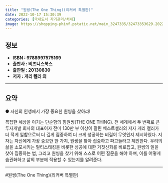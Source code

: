 ```yaml
---
title: "원씽(The One Thing)(리커버 특별판)"
date: 2022-10-17 15:30:39
categories: [국내도서 자기관리/처세]
image: https://shopping-phinf.pstatic.net/main_3247335/32473353629.20220527033429.jpg
---
```


## **정보**

- **ISBN : 9788997575169**
- **출판사 : 비즈니스북스**
- **출판일 : 20130830**
- **저자 : 게리 켈러 외**

------



## **요약**

● 자신의 인생에서 가장 중요한 원씽을 찾아라!

복잡한 세상을 이기는 단순함의 힘원씽(THE ONE THING). 전 세계에서 두 번째로 큰 투자개발 회사의 대표이자 전미 130만 부 이상이 팔린 베스트셀러의 저자 게리 캘러가 더 적게 일함으로써 더 깊게 집중하여 더 크게 성공하는 비결이 무엇인지 제시하였다. 저자는 자신에게 가장 중요한 한 가지, 원씽을 찾아 집중하고 파고들라고 제안한다. 우리의 삶을 소모시키는 멀티스태킹을 비롯한 성공에 대한 거짓신화를 바로잡고, 원씽의 일을 찾아 집중하는 법, 그리고 원씽을 찾기 위해 스스로 어떤 질문을 해야 하며, 이를 어떻게 습관화하고 삶의 부분에 적용할 수 있는지를 알려준다.

------

#원씽(The One Thing)(리커버 특별판)


